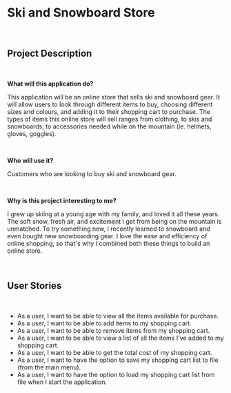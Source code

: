 
# Ski and Snowboard Store
<br>

## Project Description
<br>

**What will this application do?**

This application will be an online store that sells ski and snowboard gear. It will allow users to look through
different items to buy, choosing different sizes and colours, and adding it to their shopping cart to purchase. The
types of items this online store will sell ranges from clothing, to skis and snowboards, to accessories needed while 
on the mountain (ie. helmets, gloves, goggles).

<br>

**Who will use it?**

Customers who are looking to buy ski and snowboard gear.

<br>

**Why is this project interesting to me?**

I grew up skiing at a young age with my family, and loved it all these years. The soft snow, fresh air, and excitement
I get from being on the mountain is unmatched. To try something new, I recently learned to snowboard and even bought 
new snowboarding gear. I love the ease and efficiency of online shopping, so that's why I combined both these things
to build an online store. 


<br>

## User Stories 
<br>

- As a user, I want to be able to view all the items available for purchase.
- As a user, I want to be able to add items to my shopping cart.
- As a user, I want to be able to remove items from my shopping cart.
- As a user, I want to be able to view a list of all the items I've added to my shopping cart. 
- As a user, I want to be able to get the total cost of my shopping cart.
- As a user, I want to have the option to save my shopping cart list to file (from the main menu).
- As a user, I want to have the option to load my shopping cart list from file when I start the application.


<br>


